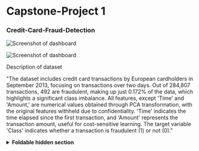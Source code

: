 # Capstone-Project 1


### Credit-Card-Fraud-Detection

![Screenshot of dashboard](https://i.imgur.com/UujCjhB.png)


![Screenshot of dashboard]((https://i.imgur.com/YDIQUyN.png?)(https://i.imgur.com/UJ8MVRE.png?))


Description of dataset

"The dataset includes credit card transactions by European cardholders in September 2013, focusing on transactions over two days. Out of 284,807 transactions, 492 are fraudulent, making up just 0.172% of the data, which highlights a significant class imbalance. 
All features, except 'Time' and 'Amount,' are numerical values obtained through PCA transformation, with the original features withheld due to confidentiality. 'Time' indicates the time elapsed since the first transaction, and 'Amount' represents the transaction amount, useful for cost-sensitive learning. 
The target variable 'Class' indicates whether a transaction is fraudulent (1) or not (0)."

<details>
<summary><b>Foldable hidden section</b></summary>

Any folded content here. It requires an empty line just above it!

</details>
